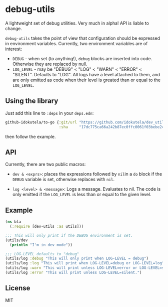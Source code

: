 # debug-utils

A lightweight set of debug utilities. Very much in alpha! API is
liable to change.

`debug-utils` takes the point of view that configuration should be
expressed in environment variables. Currently, two environment variables are of interest:

 - `DEBUG` - when set (to anything!), `debug` blocks are inserted into
   code. Otherwise they are replaced by null.
 - `LOG_LEVEL` - may be "DEBUG" < "LOG" < "WARN" < "ERROR" < "SILENT".
   Defaults to "LOG". All logs have a level attached to them, and are
   only emitted as code when their level is greated than or equal to
   the `LOG_LEVEL`.

## Using the library

Just add this line to `:deps` in your `deps.edn`:

```cljs
github-idokutela/to-go {:git/url "https://github.com/idokutela/dev_utils"
                        :sha     "17dc775ca66a242b87ec0ffc0061f03bebe24f3d"}
```

then follow the example.

## API

Currently, there are two public macros:

 - `dev & <exprs>`: places the expressions followed by `nil`in a `do`
   block if the `DEBUG` variable is set, otherwise replaces with
   `nil`.

 - `log <level> & <message>`: Logs a message. Evaluates to nil.  The
   code is only emitted if the `LOG_LEVEL` is less than or equal to
   the given level.

## Example

```clojure
(ns bla
  (:require [dev-utils :as utils]))

;;; This will only print if the DEBUG environment is set.
(utils/dev
  (println "I'm in dev mode"))

;;; LOG-LEVEL defaults to "debug"
(utils/log :debug "This will only print when LOG-LEVEL = debug")
(utils/log :log "This will print when LOG-LEVEL=debug or LOG-LEVEL=log")
(utils/log :warn "This will print unless LOG-LEVEL=error or LOG-LEVEL=silent")
(utils/log :error "This will print unless LOG-LEVEL=silent.")
```


## License
MIT
